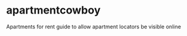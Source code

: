 apartmentcowboy
===============

Apartments for rent guide to allow apartment locators be visible online
